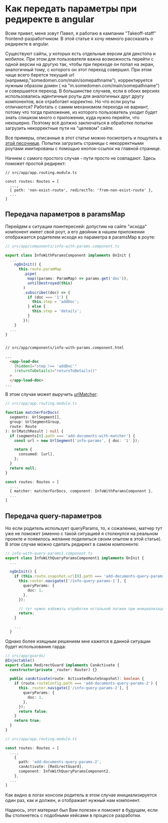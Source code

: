 # Как передать параметры при редиректе в angular #

Всем привет, меня зовут Павел, я работаю в кампании "Takeoff-staff" frontend-разработчиком. В этой статье я хочу немного рассказать о редиректе в angular.

Существуют сайты, у которых есть отдельные версии для декстопа и мобилок. При этом для пользователя важна возможность перейти с одной версии на другую так, чтобы при переходе он попал на экран, аналогичный тому, с которого он этот переход совершил. При этом чаще всего берется текущий url (например,"somedomen.com/main/somepathname"), корректируется нужным образом домен ( на "m.somedomen.com/main/somepathname") и совершается переход. В большинстве случаев, если в обоих версиях использовались идентичные роуты для аналогичных друг другу компонентов, все отработает корректно. Но что если роуты отличаются? Работать с самим механизмом перехода не вариант, потому что тогда приложение, из которого пользователь уходит будет знать слишком много о приложении, куда нужно перейти, что некошерно. Поэтому всё должно заключаться в обработке попытки загрузить некорректные пути на "целевом" сайте.

Все примеры, описанные в этот статье можно посмотреть и пощупать в [этой песочнице](https://stackblitz.com/edit/angular-ivy-kuzpjr). Попытки загрузить страницы с некорректными роутами имитированы с помощью кнопок-ссылок на главной странице.

Начнем c самого простого случая - пути просто не совпадают. Здесь поможет простой редирект:

    // src/app/app.routing.module.ts

    const routes: Routes = [
      ...,
      { path: 'non-exist-route', redirectTo: 'from-non-exist-route' },
      ...
    ]

## Передача параметров в paramsMap ##

Перейдем к ситуации поинтересней: допустим на сайте "исхода" компонент имеет свой роут, а его двойник в нашем приложении отображается родителем исходя из параметра в paramsMap в роуте:

 

```ts
// src/app/components/info-with-params.component.ts

export class InfoWithParamsComponent implements OnInit {
  ...
    ngOnInit() {
      this.route.paramMap
        .pipe(
          map((params: ParamMap) => params.get('doc')),
          untilDestroyed(this)
        )
        .subscribe((doc) => {
          if (doc === '1') {
            this.step = 'addDoc';
          } else {
            this.step = 'details';
          }
        });
    }
  ...
}
```

```html

// src/app/components/info-with-params.component.html

...
  <app-load-doc
    [hidden]="step !== 'addDoc'"
    (returnToDetails)="returnToDetails()"
  >
  </app-load-doc>
...
```

В этом случае может выручить [urlMatcher](https://angular.io/api/router/UrlMatcher):

```ts
// src/app/app.routing.module.ts

function matcherForDocs(
  segments: UrlSegment[],
  group: UrlSegmentGroup,
  route: Route
): UrlMatchResult | null {
  if (segments[0].path === 'add-documents-with-matcher') {
    const url = new UrlSegment('info-params', { doc: '1' });

    return {
      consumed: [url],
    };
  }
  return null;
}

const routes: Routes = [
  ...,
  { matcher: matcherForDocs, component: InfoWithParamsComponent },
  ...
]
```

## Передача query-параметров ##

Но если родитель использует queryParams, то, к сожалению, матчер тут уже не поможет (именно с такой ситуацией я столкнулся на реальном проекте и появилось желание поделиться своим опытом в этой статье). В этом случае можно сделать редирект в самом компоненте:

```ts
// info-with-query-params1.component.ts
export class InfoWithQueryParamsComponent1 implements OnInit {
  ...

  ngOnInit() {
    if (this.route.snapshot.url[0].path === 'add-documents-query-params-1') {
      this.router.navigate(['/info-query-params-1'], {
        queryParams: {
          doc: 1,
        },
      });

      // тут нужно избежать отработки остальной логики при инициализации компонента, иначе это произойдёт дважды
      return;
    }

    ...
  }
```

Однако более изящным решением мне кажется в данной ситуации будет использование гарда:

```ts
// src/app/guards/
@Injectable()
export class RedirectGuard implements CanActivate {
  constructor(private _router: Router) {}

  public canActivate(route: ActivatedRouteSnapshot): boolean {
    if (route.routeConfig.path === 'add-documents-query-params-2') {
      this._router.navigate(['/info-query-params-2'], {
        queryParams: {
          doc: 1,
        },
      });
      return false;
    }
    return true;
  }
}

// src/app/app.routing.module.ts

const routes: Routes = [
  ...,
    {
      path: 'add-documents-query-params-2',
      canActivate: [RedirectGuard],
      component: InfoWithQueryParamsComponent2,
    },
  ...
]
```

Как видно в логах консоли родитель в этом случае инициализируется один раз, как и должен, и отображает нужный нам компонент.

Надеюсь, этот материал был Вам полезен и поможет в будущем, если Вы столкнетесь с подобными кейсами в процессе разработки.

